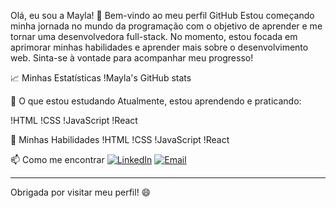 Olá, eu sou a Mayla! 👋
Bem-vindo ao meu perfil GitHub
Estou começando minha jornada no mundo da programação com o objetivo de aprender e me tornar uma desenvolvedora full-stack. No momento, estou focada em aprimorar minhas habilidades e aprender mais sobre o desenvolvimento web. Sinta-se à vontade para acompanhar meu progresso!

📈 Minhas Estatísticas
!Mayla's GitHub stats

🌱 O que estou estudando
Atualmente, estou aprendendo e praticando:

!HTML
!CSS
!JavaScript
!React

💼 Minhas Habilidades
!HTML
!CSS
!JavaScript
!React

📫 Como me encontrar
[![LinkedIn](https://img.shields.io/badge/LinkedIn-blue?style=for-the-badge&logo=linkedin)](https://www.linkedin.com/in/seuperfillinkedin)
[![Email](https://img.shields.io/badge/Email-D14836?style=for-the-badge&logo=gmail&logoColor=white)](mailto:seuemail@gmail.com)

---

Obrigada por visitar meu perfil! 😄
